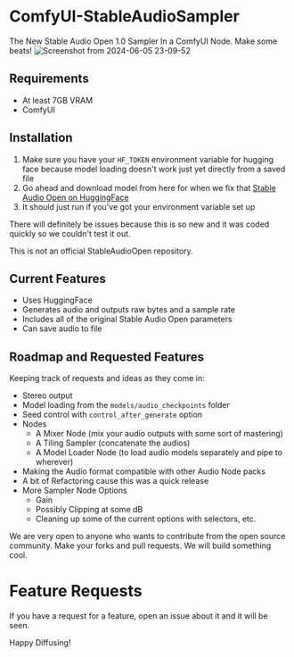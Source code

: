 # ComfyUI-StableAudioSampler
The New Stable Audio Open 1.0 Sampler In a ComfyUI Node. Make some beats!
![Screenshot from 2024-06-05 23-09-52](https://github.com/lks-ai/ComfyUI-StableAudioSampler/assets/163685473/037a23a7-0183-45b0-ae07-935664ba6dc7)

## Requirements
- At least 7GB VRAM
- ComfyUI

## Installation
1. Make sure you have your `HF_TOKEN` environment variable for hugging face because model loading doesn't work just yet directly from a saved file
2. Go ahead and download model from here for when we fix that [Stable Audio Open on HuggingFace](https://huggingface.co/stabilityai/stable-audio-open-1.0/blob/main/model.safetensors)
3. It should just run if you've got your environment variable set up

There will definitely be issues because this is so new and it was coded quickly so we couldn't test it out.

This is not an official StableAudioOpen repository.

## Current Features
- Uses HuggingFace
- Generates audio and outputs raw bytes and a sample rate
- Includes all of the original Stable Audio Open parameters
- Can save audio to file

## Roadmap and Requested Features
Keeping track of requests and ideas as they come in:
- Stereo output
- Model loading from the `models/audio_checkpoints` folder
- Seed control with `control_after_generate` option
- Nodes
  - A Mixer Node (mix your audio outputs with some sort of mastering)
  - A Tiling Sampler (concatenate the audios)
  - A Model Loader Node (to load audio models separately and pipe to wherever)
- Making the Audio format compatible with other Audio Node packs
- A bit of Refactoring cause this was a quick release
- More Sampler Node Options
  - Gain
  - Possibly Clipping at some dB
  - Cleaning up some of the current options with selectors, etc.
 
We are very open to anyone who wants to contribute from the open source community. Make your forks and pull requests. We will build something cool.

# Feature Requests
If you have a request for a feature, open an issue about it and it will be seen.

Happy Diffusing!

